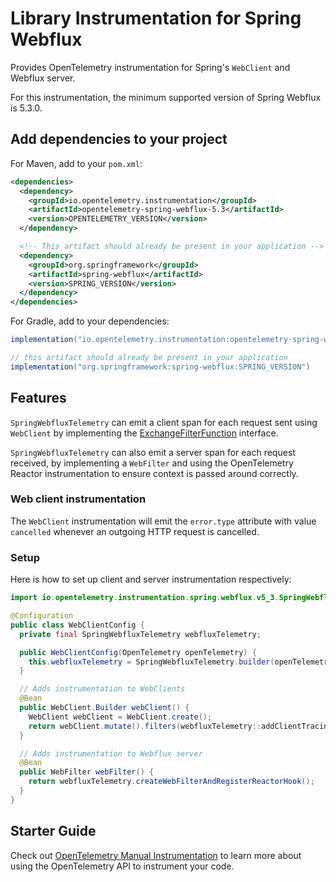 # Library Instrumentation for Spring Webflux

Provides OpenTelemetry instrumentation for Spring's `WebClient` and Webflux server.

For this instrumentation, the minimum supported version of Spring Webflux is 5.3.0.

## Add dependencies to your project

For Maven, add to your `pom.xml`:

```xml
<dependencies>
  <dependency>
    <groupId>io.opentelemetry.instrumentation</groupId>
    <artifactId>opentelemetry-spring-webflux-5.3</artifactId>
    <version>OPENTELEMETRY_VERSION</version>
  </dependency>

  <!-- This artifact should already be present in your application -->
  <dependency>
    <groupId>org.springframework</groupId>
    <artifactId>spring-webflux</artifactId>
    <version>SPRING_VERSION</version>
  </dependency>
</dependencies>
```

For Gradle, add to your dependencies:

```groovy
implementation("io.opentelemetry.instrumentation:opentelemetry-spring-webflux-5.3:OPENTELEMETRY_VERSION")

// this artifact should already be present in your application
implementation("org.springframework:spring-webflux:SPRING_VERSION")
```

## Features

`SpringWebfluxTelemetry` can emit a client span for each request sent using `WebClient` by
implementing
the [ExchangeFilterFunction](https://docs.spring.io/spring/docs/current/javadoc-api/org/springframework/web/reactive/function/client/ExchangeFilterFunction.html)
interface.

`SpringWebfluxTelemetry` can also emit a server span for each request received, by implementing
a `WebFilter` and using the OpenTelemetry Reactor instrumentation to ensure context is
passed around correctly.

### Web client instrumentation

The `WebClient` instrumentation will emit the `error.type` attribute with value `cancelled` whenever
an outgoing HTTP request is cancelled.

### Setup

Here is how to set up client and server instrumentation respectively:

```java
import io.opentelemetry.instrumentation.spring.webflux.v5_3.SpringWebfluxTelemetry;

@Configuration
public class WebClientConfig {
  private final SpringWebfluxTelemetry webfluxTelemetry;

  public WebClientConfig(OpenTelemetry openTelemetry) {
    this.webfluxTelemetry = SpringWebfluxTelemetry.builder(openTelemetry).build();
  }

  // Adds instrumentation to WebClients
  @Bean
  public WebClient.Builder webClient() {
    WebClient webClient = WebClient.create();
    return webClient.mutate().filters(webfluxTelemetry::addClientTracingFilter);
  }

  // Adds instrumentation to Webflux server
  @Bean
  public WebFilter webFilter() {
    return webfluxTelemetry.createWebFilterAndRegisterReactorHook();
  }
}
```

## Starter Guide

Check
out [OpenTelemetry Manual Instrumentation](https://opentelemetry.io/docs/instrumentation/java/manual/)
to learn more about using the OpenTelemetry API to instrument your code.
